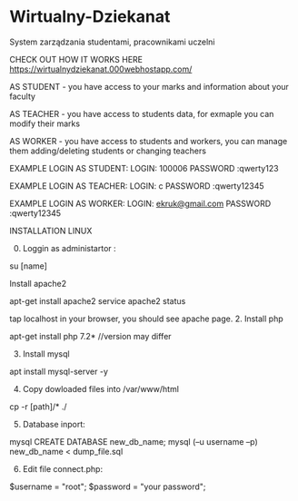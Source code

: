 # Wirtualny-Dziekanat
System zarządzania studentami, pracownikami uczelni


CHECK OUT HOW IT WORKS HERE https://wirtualnydziekanat.000webhostapp.com/

AS STUDENT - you have access to your marks and information about your faculty

AS TEACHER - you have access to students data, for exmaple you can modify their marks

AS WORKER - you have access to students and workers, you can manage them adding/deleting students or changing teachers



EXAMPLE LOGIN AS STUDENT:
LOGIN: 100006
PASSWORD :qwerty123

EXAMPLE LOGIN AS TEACHER:
LOGIN: c
PASSWORD :qwerty12345

EXAMPLE LOGIN AS WORKER:
LOGIN: ekruk@gmail.com
PASSWORD :qwerty12345



INSTALLATION LINUX

0. Loggin as administartor :

su [name]

Install apache2

apt-get install apache2
service apache2 status

tap localhost in your browser, you should see apache page.
2. Install php

apt-get install php 7.2* //version may differ

3. Install mysql

apt install mysql-server -y

4. Copy dowloaded files into /var/www/html

cp -r [path]/* ./

5. Database inport:

mysql
CREATE DATABASE new_db_name;
mysql (–u username –p) new_db_name < dump_file.sql

6. Edit file connect.php:

$username = "root";
$password = "your password";
